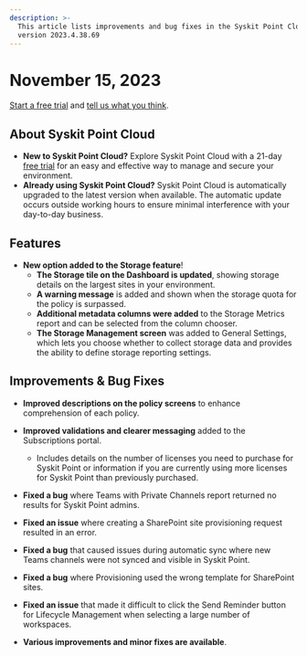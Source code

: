 ```yaml
---
description: >-
  This article lists improvements and bug fixes in the Syskit Point Cloud
  version 2023.4.38.69
---
```


# November 15, 2023

[Start a free trial](https://www.syskit.com/products/point/free-trial/) and [tell us what you think](https://www.syskit.com/company/contact-us/).

## About Syskit Point Cloud

* **New to Syskit Point Cloud?** Explore Syskit Point Cloud with a 21-day [free trial](https://www.syskit.com/products/point/free-trial/) for an easy and effective way to manage and secure your environment.
* **Already using Syskit Point Cloud?** Syskit Point Cloud is automatically upgraded to the latest version when available. The automatic update occurs outside working hours to ensure minimal interference with your day-to-day business.

## Features

* **New option added to the Storage feature**!
    * **The Storage tile on the Dashboard is updated**, showing storage details on the largest sites in your environment. 
    * **A warning message** is added and shown when the storage quota for the policy is surpassed. 
    * **Additional metadata columns were added** to the Storage Metrics report and can be selected from the column chooser.
    * **The Storage Management screen** was added to General Settings, which lets you choose whether to collect storage data and provides the ability to define storage reporting settings. 


## Improvements & Bug Fixes

* **Improved descriptions on the policy screens** to enhance comprehension of each policy. 

* **Improved validations and clearer messaging** added to the Subscriptions portal. 
  * Includes details on the number of licenses you need to purchase for Syskit Point or information if you are currently using more licenses for Syskit Point than previously purchased.

* **Fixed a bug** where Teams with Private Channels report returned no results for Syskit Point admins.

* **Fixed an issue** where creating a SharePoint site provisioning request resulted in an error.

* **Fixed a bug** that caused issues during automatic sync where new Teams channels were not synced and visible in Syskit Point. 

* **Fixed a bug** where Provisioning used the wrong template for SharePoint sites. 

* **Fixed an issue** that made it difficult to click the Send Reminder button for Lifecycle Management when selecting a large number of workspaces. 

* **Various improvements and minor fixes are available**.